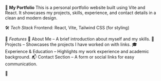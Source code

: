 🚀 **My Portfolio**
This is a personal portfolio website built using Vite and React. It showcases my projects, skills, experience, and contact details in a clean and modern design.

🛠️ *Tech Stack*
Frontend: React, Vite, Tailwind CSS (for styling)

📌 *Features*
📄 About Me – A brief introduction about myself and my skills.
💼 Projects – Showcases the projects I have worked on with links.
🎓 Experience & Education – Highlights my work experience and academic background.
📬 Contact Section – A form or social links for easy communication.

🚀
